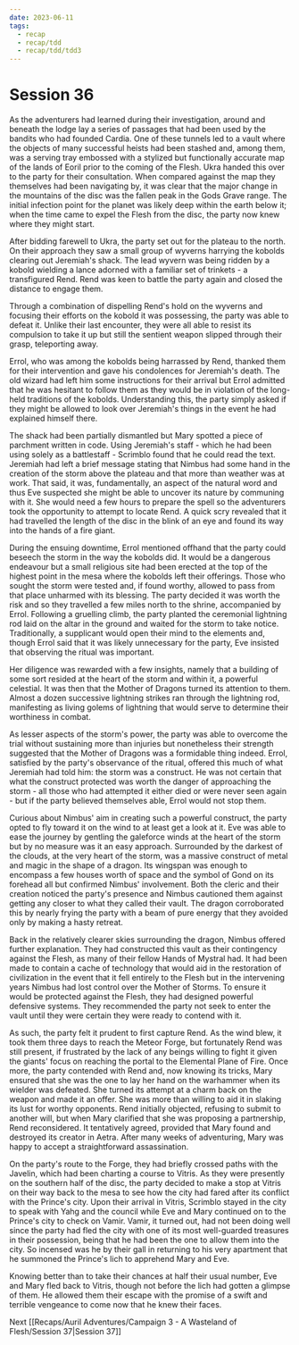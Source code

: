 ```yaml
---
date: 2023-06-11
tags:
  - recap
  - recap/tdd
  - recap/tdd/tdd3
---
```

# Session 36

As the adventurers had learned during their investigation, around and beneath the lodge lay a series of passages that had been used by the bandits who had founded Cardia. One of these tunnels led to a vault where the objects of many successful heists had been stashed and, among them, was a serving tray embossed with a stylized but functionally accurate map of the lands of Eoril prior to the coming of the Flesh. Ukra handed this over to the party for their consultation. When compared against the map they themselves had been navigating by, it was clear that the major change in the mountains of the disc was the fallen peak in the Gods Grave range. The initial infection point for the planet was likely deep within the earth below it; when the time came to expel the Flesh from the disc, the party now knew where they might start.

After bidding farewell to Ukra, the party set out for the plateau to the north. On their approach they saw a small group of wyverns harrying the kobolds clearing out Jeremiah's shack. The lead wyvern was being ridden by a kobold wielding a lance adorned with a familiar set of trinkets - a transfigured Rend. Rend was keen to battle the party again and closed the distance to engage them. 

Through a combination of dispelling Rend's hold on the wyverns and focusing their efforts on the kobold it was possessing, the party was able to defeat it. Unlike their last encounter, they were all able to resist its compulsion to take it up but still the sentient weapon slipped through their grasp, teleporting away.

Errol, who was among the kobolds being harrassed by Rend, thanked them for their intervention and gave his condolences for Jeremiah's death. The old wizard had left him some instructions for their arrival but Errol admitted that he was hesitant to follow them as they would be in violation of the long-held traditions of the kobolds. Understanding this, the party simply asked if they might be allowed to look over Jeremiah's things in the event he had explained himself there.

The shack had been partially dismantled but Mary spotted a piece of parchment written in code. Using Jeremiah's staff - which he had been using solely as a battlestaff - Scrimblo found that he could read the text. Jeremiah had left a brief message stating that Nimbus had some hand in the creation of the storm above the plateau and that more than weather was at work. That said, it was, fundamentally, an aspect of the natural word and thus Eve suspected she might be able to uncover its nature by communing with it. She would need a few hours to prepare the spell so the adventurers took the opportunity to attempt to locate Rend. A quick scry revealed that it had travelled the length of the disc in the blink of an eye and found its way into the hands of a fire giant.

During the ensuing downtime, Errol mentioned offhand that the party could beseech the storm in the way the kobolds did. It would be a dangerous endeavour but a small religious site had been erected at the top of the highest point in the mesa where the kobolds left their offerings. Those who sought the storm were tested and, if found worthy, allowed to pass from that place unharmed with its blessing. The party decided it was worth the risk and so they travelled a few miles north to the shrine, accompanied by Errol. Following a gruelling climb, the party planted the ceremonial lightning rod laid on the altar in the ground and waited for the storm to take notice. Traditionally, a supplicant would open their mind to the elements and, though Errol said that it was likely unnecessary for the party, Eve insisted that observing the ritual was important.

Her diligence was rewarded with a few insights, namely that a building of some sort resided at the heart of the storm and within it, a powerful celestial. It was then that the Mother of Dragons turned its attention to them. Almost a dozen successive lightning strikes ran through the lightning rod, manifesting as living golems of lightning that would serve to determine their worthiness in combat.

As lesser aspects of the storm's power, the party was able to overcome the trial without sustaining more than injuries but nonetheless their strength suggested that the Mother of Dragons was a formidable thing indeed. Errol, satisfied by the party's observance of the ritual, offered this much of what Jeremiah had told him: the storm was a construct. He was not certain that what the construct protected was worth the danger of approaching the storm - all those who had attempted it either died or were never seen again - but if the party believed themselves able, Errol would not stop them.

Curious about Nimbus' aim in creating such a powerful construct, the party opted to fly toward it on the wind to at least get a look at it. Eve was able to ease the journey by gentling the galeforce winds at the heart of the storm but by no measure was it an easy approach. Surrounded by the darkest of the clouds, at the very heart of the storm, was a massive construct of metal and magic in the shape of a dragon. Its wingspan was enough to encompass a few houses worth of space and the symbol of Gond on its forehead all but confirmed Nimbus' involvement. Both the cleric and their creation noticed the party's presence and Nimbus cautioned them against getting any closer to what they called their vault. The dragon corroborated this by nearly frying the party with a beam of pure energy that they avoided only by making a hasty retreat.

Back in the relatively clearer skies surrounding the dragon, Nimbus offered further explanation. They had constructed this vault as their contingency against the Flesh, as many of their fellow Hands of Mystral had. It had been made to contain a cache of technology that would aid in the restoration of civilization in the event that it fell entirely to the Flesh but in the intervening years Nimbus had lost control over the Mother of Storms. To ensure it would be protected against the Flesh, they had designed powerful defensive systems. They recommended the party not seek to enter the vault until they were certain they were ready to contend with it.

As such, the party felt it prudent to first capture Rend. As the wind blew, it took them three days to reach the Meteor Forge, but fortunately Rend was still present, if frustrated by the lack of any beings willing to fight it given the giants' focus on reaching the portal to the Elemental Plane of Fire. Once more, the party contended with Rend and, now knowing its tricks, Mary ensured that she was the one to lay her hand on the warhammer when its wielder was defeated. She turned its attempt at a charm back on the weapon and made it an offer. She was more than willing to aid it in slaking its lust for worthy opponents. Rend initially objected, refusing to submit to another will, but when Mary clarified that she was proposing a partnership, Rend reconsidered. It tentatively agreed, provided that Mary found and destroyed its creator in Aetra. After many weeks of adventuring, Mary was happy to accept a straightforward assassination.

On the party's route to the Forge, they had briefly crossed paths with the Javelin, which had been charting a course to Vitris. As they were presently on the southern half of the disc, the party decided to make a stop at Vitris on their way back to the mesa to see how the city had fared after its conflict with the Prince's city. Upon their arrival in Vitris, Scrimblo stayed in the city to speak with Yahg and the council while Eve and Mary continued on to the Prince's city to check on Vamir. Vamir, it turned out, had not been doing well since the party had fled the city with one of its most well-guarded treasures in their possession, being that he had been the one to allow them into the city. So incensed was he by their gall in returning to his very apartment that he summoned the Prince's lich to apprehend Mary and Eve.

Knowing better than to take their chances at half their usual number, Eve and Mary fled back to Vitris, though not before the lich had gotten a glimpse of them. He allowed them their escape with the promise of a swift and terrible vengeance to come now that he knew their faces.

Next
[[Recaps/Auril Adventures/Campaign 3 - A Wasteland of Flesh/Session 37|Session 37]]